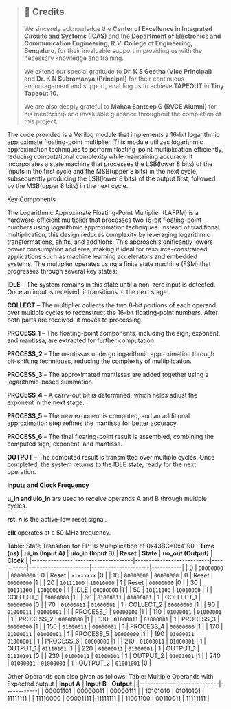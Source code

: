 > ## 📌 Credits  
>  
> We sincerely acknowledge the **Center of Excellence in Integrated Circuits and Systems (ICAS)** and the **Department of Electronics and Communication Engineering, R.V. College of Engineering, Bengaluru**, for their invaluable support in providing us with the necessary knowledge and training.  
>  
> We extend our special gratitude to **Dr. K S Geetha (Vice Principal)** and **Dr. K N Subramanya (Principal)** for their continuous encouragement and support, enabling us to achieve **TAPEOUT** in **Tiny Tapeout 10**.  
>  
> We are also deeply grateful to **Mahaa Santeep G (RVCE Alumni)** for his mentorship and invaluable guidance throughout the completion of this project.  
  

The code provided is a Verilog module that implements a 16-bit logarithmic approximate floating-point multiplier. This module utilizes logarithmic approximation techniques to perform floating-point multiplication efficiently, reducing computational complexity while maintaining accuracy. It incorporates a state machine that processes the LSB(lower 8 bits) of the inputs in the first cycle and the MSB(upper 8 bits) in the next cycle, subsequently producing the LSB(lower 8 bits) of the output first, followed by the MSB(upper 8 bits) in the next cycle.

Key Components

The Logarithmic Approximate Floating-Point Multiplier (LAFPM) is a hardware-efficient multiplier that processes two 16-bit floating-point numbers using logarithmic approximation techniques. Instead of traditional multiplication, this design reduces complexity by leveraging logarithmic transformations, shifts, and additions. This approach significantly lowers power consumption and area, making it ideal for resource-constrained applications such as machine learning accelerators and embedded systems.
The multiplier operates using a finite state machine (FSM) that progresses through several key states:

**IDLE** – The system remains in this state until a non-zero input is detected. Once an input is received, it transitions to the next stage.

**COLLECT** – The multiplier collects the two 8-bit portions of each operand over multiple cycles to reconstruct the 16-bit floating-point numbers. After both parts are received, it moves to processing.

**PROCESS_1** – The floating-point components, including the sign, exponent, and mantissa, are extracted for further computation.

**PROCESS_2** – The mantissas undergo logarithmic approximation through bit-shifting techniques, reducing the complexity of multiplication.

**PROCESS_3** – The approximated mantissas are added together using a logarithmic-based summation.

**PROCESS_4** – A carry-out bit is determined, which helps adjust the exponent in the next stage.

**PROCESS_5** – The new exponent is computed, and an additional approximation step refines the mantissa for better accuracy.

**PROCESS_6** – The final floating-point result is assembled, combining the computed sign, exponent, and mantissa.

**OUTPUT** – The computed result is transmitted over multiple cycles. Once completed, the system returns to the IDLE state, ready for the next operation.

**Inputs and Clock Frequency**

**u_in and uio_in** are used to receive operands A and B through multiple cycles.

**rst_n** is the active-low reset signal.

**clk** operates at a 50 MHz frequency.

Table: State Transition for FP-16 Multiplication of 0x43BC*0x4190
| **Time (ns)** | **ui_in (Input A)** | **uio_in (Input B)**      | **Reset** | **State**            | **uo_out (Output)** | **Clock** |
|---------------|---------------------|---------------------------|-----------|----------------------|---------------------|-----------|
| 0             | `00000000`          | `00000000`                |  0        | Reset                | `xxxxxxxx`          |0          |
| 10            | `00000000`          | `00000000`                |  0        | Reset                | `00000000`          |1          |
| 20            | `10111100`          | `10010000`                |  1        | Reset                | `00000000`          |0          |
| 30            | `10111100`          | `10010000`                |  1        | IDLE                 | `00000000`          |1          |
| 50            | `10111100`          | `10010000`                |  1        | COLLECT_1            | `00000000`          |1          |
| 60            | `01000011`          | `01000001`                |  1        | COLLECT_1            | `00000000`          |0          |
| 70            | `01000011`          | `01000001`                |  1        | COLLECT_2            | `00000000`          |1          |
| 90            | `01000011`          | `01000001`                |  1        | PROCESS_1            | `00000000`          |1          |
| 110           | `01000011`          | `01000001`                |  1        | PROCESS_2            | `00000000`          |1          |
| 130           | `01000011`          | `01000001`                |  1        | PROCESS_3            | `00000000`          |1          |
| 150           | `01000011`          | `01000001`                |  1        | PROCESS_4            | `00000000`          |1          |
| 170           | `01000011`          | `01000001`                |  1        | PROCESS_5            | `00000000`          |1          |
| 190           | `01000011`          | `01000001`                |  1        | PROCESS_6            | `00000000`          |1          |
| 210           | `01000011`          | `01000001`                |  1        | OUTPUT_1             | `01110101`          |1          |
| 220           | `01000011`          | `01000001`                |  1        | OUTPUT_1             | `01110101`          |0          |
| 230           | `01000011`          | `01000001`                |  1        | OUTPUT_2             | `01001001`          |1          |
| 240           | `01000011`          | `01000001`                |  1        | OUTPUT_2             | `01001001`          |0          |


Other Operands can also given as follows:
Table: Multiple Operands with Expected output
| **Input A** | **Input B** | **Output**  |
|--------------|--------------|------------|
| 00001101     | 00000011     | 00000111   |
| 10101010     | 01010101     | 11111111   |
| 11110000     | 00001111     | 11111111   |
| 11001100     | 00110011     | 11111111   |
